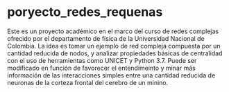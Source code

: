 # poryecto_redes_requenas
Este es un proyecto académico en el marco del curso de redes complejas ofrecido por el departamento de física de la Universidad Nacional de Colombia. La idea es tomar un ejemplo de red compleja compuesta por un cantidad reducida de nodos, y analizar propiedades básicas de centralidad con el uso de herramientas como UNICET y Python 3.7. Puede ser modificado en función de favorecer el entendimeinto y minar más información de las interacciones simples entre una cantidad reducida de neuronas de la corteza frontal del cerebro de un minino.
